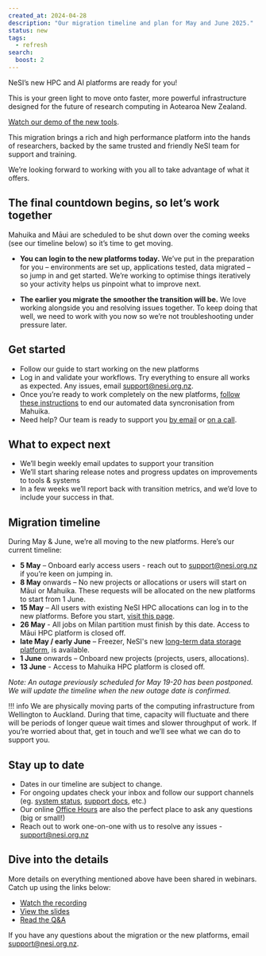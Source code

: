 ```yaml
---
created_at: 2024-04-28
description: "Our migration timeline and plan for May and June 2025."
status: new
tags:
  - refresh
search:
  boost: 2
---
```


NeSI’s new HPC and AI platforms are ready for you! 

This is your green light to move onto faster, more powerful infrastructure designed for the future of research computing in Aotearoa New Zealand.

[Watch our demo of the new tools](https://youtu.be/EBDwWN6Fsas?si=rSV8SxfzmUZi5NcG).

This migration brings a rich and high performance platform into the hands of researchers, backed by the same trusted and friendly NeSI team for support and training. 

We’re looking forward to working with you all to take advantage of what it offers.

## The final countdown begins, so let’s work together

Mahuika and Māui are scheduled to be shut down over the coming weeks (see our timeline below) so it’s time to get moving.

* **You can login to the new platforms today.** We’ve put in the preparation for you – environments are set up, applications tested, data migrated – so jump in and get started. We’re working to optimise things iteratively so your activity helps us pinpoint what to improve next. 

* **The earlier you migrate the smoother the transition will be.** We love working alongside you and resolving issues together. To keep doing that well, we need to work with you now so we’re not troubleshooting under pressure later.

## Get started 

*  Follow our guide to start working on the new platforms
*  Log in and validate your workflows. Try everything to ensure all works as expected. Any issues, email support@nesi.org.nz.
*  Once you’re ready to work completely on the new platforms, [follow these instructions](https://docs.nesi.org.nz/Storage/File_Systems_and_Quotas/Moving_to_the_new_filesystem/#stopping-the-data-migration) to end our automated data syncronisation from Mahuika.
*  Need help? Our team is ready to support you [by email](mailto:support@nesi.org.nz) or [on a call](https://docs.nesi.org.nz/Getting_Started/Getting_Help/Weekly_Online_Office_Hours/).

## What to expect next

*  We’ll begin weekly email updates to support your transition
*  We’ll start sharing release notes and progress updates on improvements to tools & systems
*  In a few weeks we’ll report back with transition metrics, and we’d love to include your success in that.

 

## Migration timeline

During May & June, we’re all moving to the new platforms. Here’s our current timeline:

* **5 May** – Onboard early access users - reach out to support@nesi.org.nz if you’re keen on jumping in.
* **8 May** onwards – No new projects or allocations or users will start on Māui or Mahuika. These requests will be allocated on the new platforms to start from 1 June.
* **15 May** – All users with existing NeSI HPC allocations can log in to the new platforms. Before you start, [visit this page](https://docs.nesi.org.nz/General/Announcements/HPC3/).
* **26 May** - All jobs on Milan partition must finish by this date. Access to Māui HPC platform is closed off.
* **late May / early June** – Freezer, NeSI's new [long-term data storage platform](https://docs.nesi.org.nz/Storage/Long_Term_Storage/Freezer_long_term_storage/), is available.
* **1 June** onwards – Onboard new projects (projects, users, allocations).
* **13 June** - Access to Mahuika HPC platform is closed off.

_Note: An outage previously scheduled for May 19-20 has been postponed. We will update the timeline when the new outage date is confirmed._

!!! info
    We are physically moving parts of the computing infrastructure from Wellington to Auckland. 
    During that time, capacity will fluctuate and there will be periods of longer queue wait times and slower throughput of work. 
    If you’re worried about that, get in touch and we’ll see what we can do to support you.

 
## Stay up to date

*  Dates in our timeline are subject to change.
*  For ongoing updates check your inbox and follow our support channels (eg. [system status](https://status.nesi.org.nz/), [support docs](https://docs.nesi.org.nz/), etc.)
*  Our online [Office Hours](https://docs.nesi.org.nz/Getting_Started/Getting_Help/Weekly_Online_Office_Hours/) are also the perfect place to ask any questions (big or small!)
*  Reach out to work one-on-one with us to resolve any issues - support@nesi.org.nz

 
## Dive into the details

More details on everything mentioned above have been shared in webinars. Catch up using the links below:

- [Watch the recording](https://youtu.be/EBDwWN6Fsas?si=rSV8SxfzmUZi5NcG) 
- [View the slides](https://drive.google.com/file/d/1DFdGTwQNZft6try6PTTlpJ-5-RmxB42Y/view?usp=sharing)
- [Read the Q&A](https://docs.google.com/document/d/18OZXXzezhoCN8BspEsz66enGVSE_yyBAubygiC7QDwU/edit?usp=sharing)

 
If you have any questions about the migration or the new platforms, email support@nesi.org.nz. 

 

